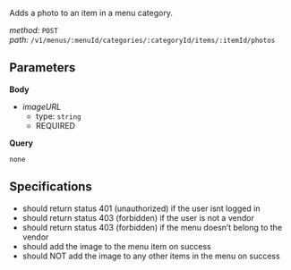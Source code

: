 Adds a photo to an item in a menu category.  
  
*method:* `POST`  
*path:* `/v1/menus/:menuId/categories/:categoryId/items/:itemId/photos`  
  
Parameters  
-----------  
  
**Body**  
  
- *imageURL*  
  - type: `string`  
  - REQUIRED  
  
**Query**  
  
`none`  
  
Specifications  
--------------  
  
- should return status 401 (unauthorized) if the user isnt logged in  
- should return status 403 (forbidden) if the user is not a vendor  
- should return status 403 (forbidden) if the menu doesn’t belong to the vendor  
- should add the image to the menu item on success  
- should NOT add the image to any other items in the menu on success  
